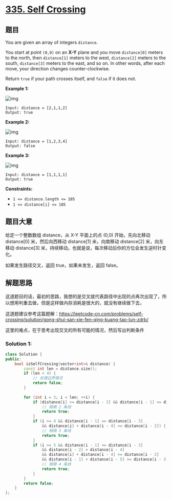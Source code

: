 # [335. Self Crossing](https://leetcode-cn.com/problems/self-crossing/)

## 题目

You are given an array of integers `distance`.

You start at point `(0,0)` on an **X-Y** plane and you move `distance[0]` meters to the north, then `distance[1]` meters to the west, `distance[2]` meters to the south, `distance[3]` meters to the east, and so on. In other words, after each move, your direction changes counter-clockwise.

Return `true` if your path crosses itself, and `false` if it does not.

 

**Example 1:**

![img](https://assets.leetcode.com/uploads/2021/03/14/selfcross1-plane.jpg)

```
Input: distance = [2,1,1,2]
Output: true
```

**Example 2:**

![img](https://assets.leetcode.com/uploads/2021/03/14/selfcross2-plane.jpg)

```
Input: distance = [1,2,3,4]
Output: false
```

**Example 3:**

![img](https://assets.leetcode.com/uploads/2021/03/14/selfcross3-plane.jpg)

```
Input: distance = [1,1,1,1]
Output: true
```

 

**Constraints:**

- `1 <= distance.length <= 105`
- `1 <= distance[i] <= 105`

## 题目大意

给定一个整数数组 distance，从 X-Y 平面上的点 (0,0) 开始，先向北移动 distance[0] 米，然后向西移动 distance[1] 米，向南移动 distance[2] 米，向东移动 distance[3] 米，持续移动。也就是说，每次移动后你的方位会发生逆时针变化。

如果发生路径交叉，返回 true，如果未发生，返回 false。

## 解题思路

这道题目的话，最初的思路，我想的是交叉就代表路径中出现的点再次出现了，所以想用判重去做，但是这样做内存消耗是很大的，就没有继续做下去，

这道题建议参考这篇题解：https://leetcode-cn.com/problems/self-crossing/solution/gong-shui-san-xie-fen-qing-kuang-tao-lun-zdrb/

这里的难点，在于思考出现交叉的所有可能的情况，然后写出判断条件

### Solution 1:

````c++
class Solution {
public:
    bool isSelfCrossing(vector<int>& distance) {
        const int len = distance.size();
        if (len < 4) {
            // 处理边界情况
            return false;
        }
        
        for (int i = 3; i < len; ++i) {
            if (distance[i] >= distance[i - 2] && distance[i - 1] <= distance[i - 3]) {
                // 相隔 2 条线
                return true;
            }
            if (i >= 4 && distance[i - 1] == distance[i - 3]
                && distance[i] + distance[i - 4] >= distance[i - 2]) {
                // 相隔 3 条线
                return true;
            }
            if (i >= 5 && distance[i - 1] <= distance[i - 3]
                && distance[i - 2] > distance[i - 4]
                && distance[i] + distance[i - 4] >= distance[i - 2]
                && distance[i - 1] + distance[i - 5] >= distance[i - 3]) {
                // 相隔 4 条线
                return true;
            }
        }
        return false;
    }
};
````

